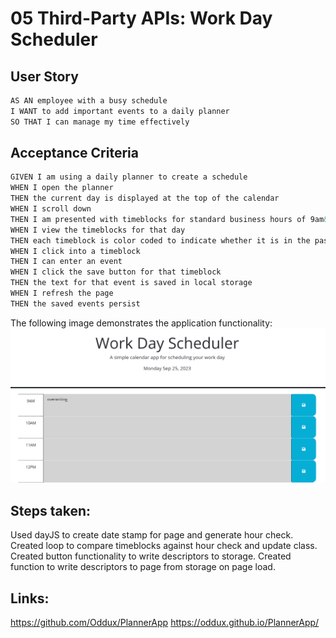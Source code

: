 # 05 Third-Party APIs: Work Day Scheduler

## User Story

```md
AS AN employee with a busy schedule
I WANT to add important events to a daily planner
SO THAT I can manage my time effectively
```

## Acceptance Criteria

```md
GIVEN I am using a daily planner to create a schedule
WHEN I open the planner
THEN the current day is displayed at the top of the calendar
WHEN I scroll down
THEN I am presented with timeblocks for standard business hours of 9am&ndash;5pm
WHEN I view the timeblocks for that day
THEN each timeblock is color coded to indicate whether it is in the past, present, or future
WHEN I click into a timeblock
THEN I can enter an event
WHEN I click the save button for that timeblock
THEN the text for that event is saved in local storage
WHEN I refresh the page
THEN the saved events persist
```

The following image demonstrates the application functionality:
![A user clicks on slots on the color-coded calendar and edits the events.](./Assets/PlannerApp.png)

## Steps taken:
Used dayJS to create date stamp for page and generate hour check.
Created loop to compare timeblocks against hour check and update class.
Created button functionality to write descriptors to storage.
Created function to write descriptors to page from storage on page load.

## Links:
https://github.com/Oddux/PlannerApp
https://oddux.github.io/PlannerApp/